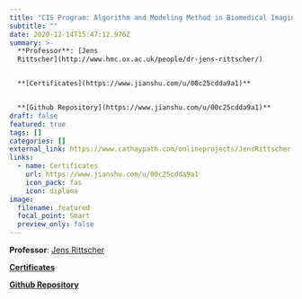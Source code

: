 ```yaml
---
title: "CIS Program: Algorithm and Modeling Method in Biomedical Imaging"
subtitle: ""
date: 2020-12-14T15:47:12.976Z
summary: >-
  **Professor**: [Jens
  Rittscher](http://www.hmc.ox.ac.uk/people/dr-jens-rittscher/)


  **[Certificates](https://www.jianshu.com/u/00c25cdda9a1)**


  **[Github Repository](https://www.jianshu.com/u/00c25cdda9a1)**
draft: false
featured: true
tags: []
categories: []
external_link: https://www.cathaypath.com/onlineprojects/JensRittscher.html
links:
  - name: Certificates
    url: https://www.jianshu.com/u/00c25cdda9a1
    icon_pack: fas
    icon: diploma
image:
  filename: featured
  focal_point: Smart
  preview_only: false
---
```

**Professor**: [Jens Rittscher](http://www.hmc.ox.ac.uk/people/dr-jens-rittscher/)

**[Certificates](https://www.jianshu.com/u/00c25cdda9a1)**

**[Github Repository](https://www.jianshu.com/u/00c25cdda9a1)**